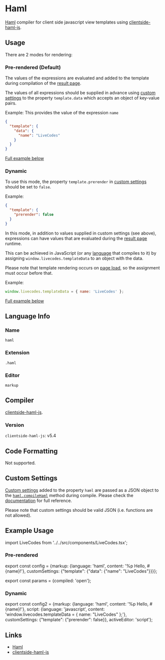 # Haml

[Haml](https://haml.info/) compiler for client side javascript view templates using [clientside-haml-js](https://github.com/uglyog/clientside-haml-js).

## Usage

There are 2 modes for rendering:

### Pre-rendered (Default)

The values of the expressions are evaluated and added to the template during compilation of the [result page](../features/result.md).

The values of all expressions should be supplied in advance using [custom settings](../advanced/custom-settings.md) to the property `template.data` which accepts an object of key-value pairs.

Example: This provides the value of the expression `name`

```json title="Custom Settings"
{
  "template": {
    "data": {
      "name": "LiveCodes"
    }
  }
}
```

[Full example below](#pre-rendered)

### Dynamic

To use this mode, the property `template.prerender` in [custom settings](../advanced/custom-settings.md) should be set to `false`.

Example:

```json title="Custom Settings"
{
  "template": {
    "prerender": false
  }
}
```

In this mode, in addition to values supplied in custom settings (see above), expressions can have values that are evaluated during the [result page](../features/result.md) runtime.

This can be achieved in JavaScript (or any [language](../languages/) that compiles to it) by assigning `window.livecodes.templateData` to an object with the data.

Please note that template rendering occurs on [page load](https://developer.mozilla.org/en-US/docs/Web/API/Window/load_event), so the assignment must occur before that.

Example:

```js title="Script Editor (JS)"
window.livecodes.templateData = { name: 'LiveCodes' };
```

[Full example below](#dynamic-1)

## Language Info

### Name

`haml`

### Extension

`.haml`

### Editor

`markup`

## Compiler

[clientside-haml-js](https://github.com/uglyog/clientside-haml-js).

### Version

`clientside-haml-js`: v5.4

## Code Formatting

Not supported.

## Custom Settings

[Custom settings](../advanced/custom-settings.md) added to the property `haml` are passed as a JSON object to the [`haml.compileHaml`](https://github.com/uglyog/clientside-haml-js#client-side-haml-api) method during compile. Please check the [documentation](https://github.com/uglyog/clientside-haml-js#client-side-haml-api) for full reference.

Please note that custom settings should be valid JSON (i.e. functions are not allowed).

## Example Usage

import LiveCodes from '../../src/components/LiveCodes.tsx';

### Pre-rendered

export const config = {markup: {language: 'haml', content: '%p Hello, #{name}!'}, customSettings: {"template": {"data": {"name": "LiveCodes"}}}};

export const params = {compiled: 'open'};

<LiveCodes config={config} params={params}></LiveCodes>

### Dynamic

export const config2 = {markup: {language: 'haml', content: '%p Hello, #{name}!'}, script: {language: 'javascript', content: 'window.livecodes.templateData = { name: "LiveCodes" };'}, customSettings: {"template": {"prerender": false}}, activeEditor: 'script'};

<LiveCodes config={config2}></LiveCodes>

## Links

- [Haml](https://haml.info/)
- [clientside-haml-js](https://github.com/uglyog/clientside-haml-js)
